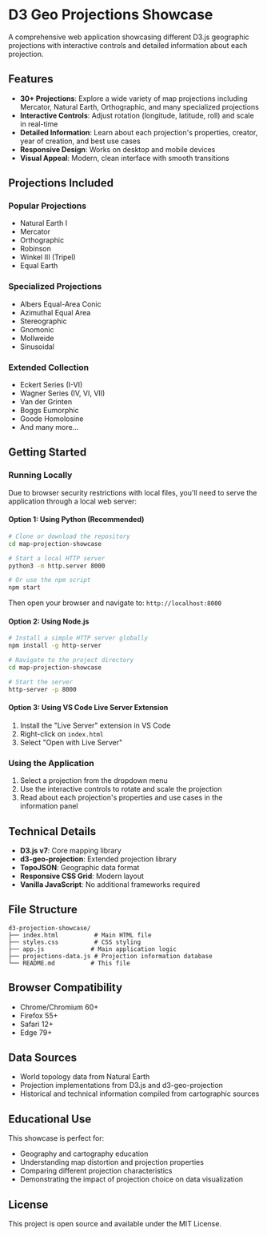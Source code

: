 # D3 Geo Projections Showcase

A comprehensive web application showcasing different D3.js geographic projections with interactive controls and detailed information about each projection.

## Features

- **30+ Projections**: Explore a wide variety of map projections including Mercator, Natural Earth, Orthographic, and many specialized projections
- **Interactive Controls**: Adjust rotation (longitude, latitude, roll) and scale in real-time
- **Detailed Information**: Learn about each projection's properties, creator, year of creation, and best use cases
- **Responsive Design**: Works on desktop and mobile devices
- **Visual Appeal**: Modern, clean interface with smooth transitions

## Projections Included

### Popular Projections
- Natural Earth I
- Mercator
- Orthographic
- Robinson
- Winkel III (Tripel)
- Equal Earth

### Specialized Projections
- Albers Equal-Area Conic
- Azimuthal Equal Area
- Stereographic
- Gnomonic
- Mollweide
- Sinusoidal

### Extended Collection
- Eckert Series (I-VI)
- Wagner Series (IV, VI, VII)
- Van der Grinten
- Boggs Eumorphic
- Goode Homolosine
- And many more...

## Getting Started

### Running Locally

Due to browser security restrictions with local files, you'll need to serve the application through a local web server:

#### Option 1: Using Python (Recommended)
```bash
# Clone or download the repository
cd map-projection-showcase

# Start a local HTTP server
python3 -m http.server 8000

# Or use the npm script
npm start
```

Then open your browser and navigate to: `http://localhost:8000`

#### Option 2: Using Node.js
```bash
# Install a simple HTTP server globally
npm install -g http-server

# Navigate to the project directory
cd map-projection-showcase

# Start the server
http-server -p 8000
```

#### Option 3: Using VS Code Live Server Extension
1. Install the "Live Server" extension in VS Code
2. Right-click on `index.html`
3. Select "Open with Live Server"

### Using the Application

1. Select a projection from the dropdown menu
2. Use the interactive controls to rotate and scale the projection
3. Read about each projection's properties and use cases in the information panel

## Technical Details

- **D3.js v7**: Core mapping library
- **d3-geo-projection**: Extended projection library
- **TopoJSON**: Geographic data format
- **Responsive CSS Grid**: Modern layout
- **Vanilla JavaScript**: No additional frameworks required

## File Structure

```
d3-projection-showcase/
├── index.html          # Main HTML file
├── styles.css          # CSS styling
├── app.js             # Main application logic
├── projections-data.js # Projection information database
└── README.md          # This file
```

## Browser Compatibility

- Chrome/Chromium 60+
- Firefox 55+
- Safari 12+
- Edge 79+

## Data Sources

- World topology data from Natural Earth
- Projection implementations from D3.js and d3-geo-projection
- Historical and technical information compiled from cartographic sources

## Educational Use

This showcase is perfect for:
- Geography and cartography education
- Understanding map distortion and projection properties
- Comparing different projection characteristics
- Demonstrating the impact of projection choice on data visualization

## License

This project is open source and available under the MIT License.
